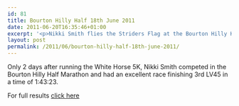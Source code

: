 ```yaml
---
id: 81
title: Bourton Hilly Half 18th June 2011
date: 2011-06-20T16:35:46+01:00
excerpt: '<p>Nikki Smith flies the Striders Flag at the Bourton Hilly Half...</p>'
layout: post
permalink: /2011/06/bourton-hilly-half-18th-june-2011/
---
```

</p> 

Only 2 days after running the White Horse 5K, Nikki Smith competed in the Bourton Hilly Half Marathon and had an excellent race finishing 3rd LV45 in a time of 1:43:23.

For full results <a href="http://www.bourtonroadrunners.co.uk/hilly_half.htm" target="_blank" rel="nofollow">click here</a></p>